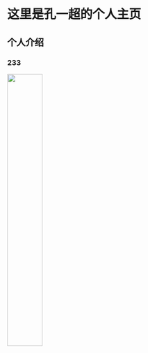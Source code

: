 # 这里是孔一超的个人主页 
## 个人介绍
### 233
<img src="http://b289.photo.store.qq.com/psb?/V14N33Ib2w1Ler/.j176SQfz21EwBF2uD*E6NlJaXPnvYSKwlaJ5T1CxQA!/m/dCEBAAAAAAAAnull&bo=KgNfAioDXwIRBzA!&rf=photolist&t=5" width=40%>


